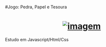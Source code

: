 #Jogo: Pedra, Papel e Tesoura

<h1 align="center">
     <a href="https://ibb.co/8rPx4JZ"><img src="https://i.ibb.co/sKs1JhY/imagem.png" alt="imagem" border="0"></a>
  </a>
</h1>
Estudo em Javascript/Html/Css
